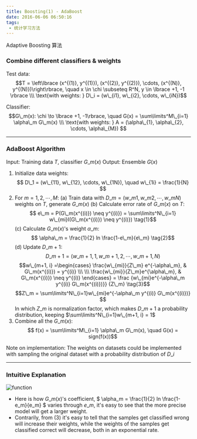 ```yaml
---
title: Boosting(1) - AdaBoost
date: 2016-06-06 06:50:16
tags:
 - 统计学习方法
---
```


Adaptive Boosting 算法

<!--more-->

### Combine different classifiers & weights
Test data: 
$$T = \left\lbrace (x^{(1)}, y^{(1)}), (x^{(2)}, y^{(2)}), \cdots, (x^{(N)}, y^{(N)})\right\rbrace, \quad 
x \in \chi \subseteq R^N, y \in \lbrace +1, -1 \rbrace \\\
\text{with weights: } D\_i = (w\_{i1}, w\_{i2}, \cdots, w\_{iN})$$

Classifier: 
$$G\_m(x): \chi \to \lbrace +1, -1\rbrace, \quad G(x) = \sum\limits^M\_{i=1} \alpha\_m G\_m(x) \\\
\text{with weights: } A = (\alpha\_{1}, \alpha\_{2}, \cdots, \alpha\_{M})
$$


---

### AdaBoost Algorithm
Input: Training data $T$, classifier $G\_m(x)$
Output: Ensemble $G(x)$

1. Initialize data weights:
$$ D\_1 = (w\_{11}, w\_{12}, \cdots,  w\_{1N}), \quad w\_{1i} = \frac{1}{N} $$
2. For $m = 1,2, \cdots, M$:
    (a) Train data with $D\_m = (w\_{m1}, w\_{m2}, \cdots,  w\_{mN})$ weights on $T$, generate $G\_m(x)$
    (b) Calculate error rate of $G\_m(x)$ on $T$:
    $$ e\_m = P(G\_m(x^{(i)}) \neq y^{(i)}) = \sum\limits^N\_{i=1} w\_{mi}I(G\_m(x^{(i)}) \neq y^{(i)}) \tag{1}$$
    (c) Calculate $G\_m(x)$'s weight $\alpha\_m$:
    $$ \alpha\_m = \frac{1}{2} ln \frac{1-e\_m}{e\_m} \tag{2}$$
    (d) Update $D\_{m+1}$:
    $$ D\_{m+1} = (w\_{m+1, 1}, w\_{m+1, 2}, \cdots,  w\_{m+1, N}) $$
    $$w\_{m+1, i}  =\begin{cases} 
    \frac{w\_{mi}}{Z\_m} e^{-\alpha\_m},  & G\_m(x^{(i)}) = y^{(i)} \\\ \\\
    \frac{w\_{mi}}{Z\_m}e^{\alpha\_m},  & G\_m(x^{(i)}) \neq y^{(i)} 
    \end{cases}
    = \frac {w\_{mi}e^{-\alpha\_m y^{(i)} G\_m(x^{(i)})}} {Z\_m} \tag{3}$$
    $$Z\_m = \sum\limits^N\_{i=1}w\_{mi}e^{-\alpha\_m y^{(i)} G\_m(x^{(i)})} $$
    In which $Z\_m$ is normalization factor, which makes $D\_{m+1}$ a probability distribution, keeping $\sum\limits^N\_{i=1}w\_{m+1, i} = 1$
3. Combine all the $G\_m(x)$:
    $$ f(x) =  \sum\limits^M\_{i=1} \alpha\_m G\_m(x), \quad G(x) = sign(f(x))$$

Note on implementation: The weights on datasets could be implemented with sampling the original dataset with a probability distribution of $D\_i$

---

### Intuitive Explanation
![function](https://my-imgshare.oss-cn-shenzhen.aliyuncs.com/Logistic.png)
 
 - Here is how $G\_m(x)$'s coefficient, $ \alpha\_m = \frac{1}{2} ln \frac{1-e\_m}{e\_m} $ varies through $e\_m$, it's easy to see that the more precise model will get a larger weight.
 - Contrarily, from (3) it's easy to tell that the samples get classified wrong will increase their weights, while the weights of the samples get classified correct will decrease, both in an exponential rate.